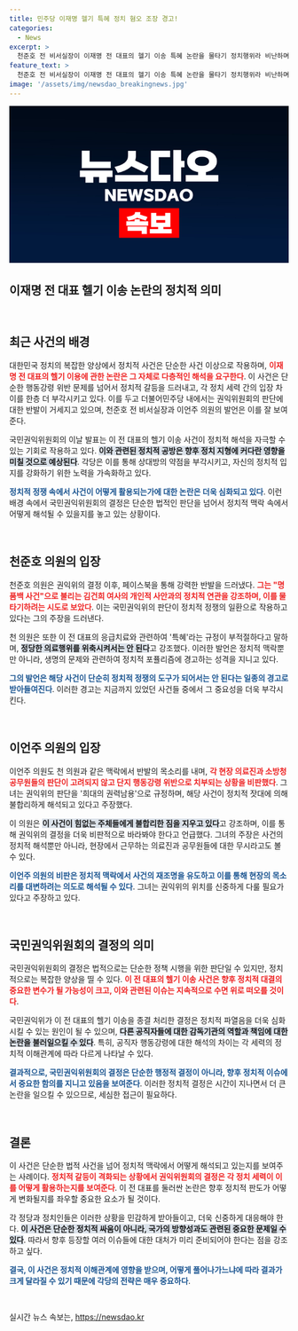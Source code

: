 ```yaml
---
title: 민주당 이재명 헬기 특혜 정치 혐오 조장 경고!
categories:
  - News
excerpt: >
  천준호 전 비서실장이 이재명 전 대표의 헬기 이송 특혜 논란을 물타기 정치행위라 비난하며, 권익위의 결정은 명백한 2차 가해라고 주장했다. 이언주 의원도 권익위의 불분명한 기준을 강력히 비판하며 권력 남용 가능성을 지적했다.
feature_text: >
  천준호 전 비서실장이 이재명 전 대표의 헬기 이송 특혜 논란을 물타기 정치행위라 비난하며, 권익위의 결정은 명백한 2차 가해라고 주장했다. 이언주 의원도 권익위의 불분명한 기준을 강력히 비판하며 권력 남용 가능성을 지적했다.
image: '/assets/img/newsdao_breakingnews.jpg'
---
```


<p><img src="/assets/img/newsdao_breakingnews.jpg" alt="koreaapp 속보" /></p>

<h2 data-ke-size="size26">이재명 전 대표 헬기 이송 논란의 정치적 의미</h2>

<p data-ke-size="size16">&nbsp;</p>

<h2 data-ke-size="size26">최근 사건의 배경</h2>

<p data-ke-size="size16">대한민국 정치의 복잡한 양상에서 정치적 사건은 단순한 사건 이상으로 작용하며, <b><span style="color: #ee2323;">이재명 전 대표의 헬기 이용에 관한 논란은 그 자체로 다층적인 해석을 요구한다</span></b>. 이 사건은 단순한 행동강령 위반 문제를 넘어서 정치적 갈등을 드러내고, 각 정치 세력 간의 입장 차이를 한층 더 부각시키고 있다. 이를 두고 더불어민주당 내에서는 권익위원회의 판단에 대한 반발이 거세지고 있으며, 천준호 전 비서실장과 이언주 의원의 발언은 이를 잘 보여준다.</p>

<p data-ke-size="size16">국민권익위원회의 이날 발표는 이 전 대표의 헬기 이송 사건이 정치적 해석을 자극할 수 있는 기회로 작용하고 있다. <b><span style="background-color: #21538527;">이와 관련된 정치적 공방은 향후 정치 지형에 커다란 영향을 미칠 것으로 예상된다</span></b>. 각당은 이를 통해 상대방의 약점을 부각시키고, 자신의 정치적 입지를 강화하기 위한 노력을 가속화하고 있다.</p>

<p data-ke-size="size16"><b><span style="color: #1a5490;">정치적 정쟁 속에서 사건이 어떻게 활용되는가에 대한 논란은 더욱 심화되고 있다</span></b>. 이런 배경 속에서 국민권익위원회의 결정은 단순한 법적인 판단을 넘어서 정치적 맥락 속에서 어떻게 해석될 수 있을지를 놓고 있는 상황이다.</p>

<p data-ke-size="size16">&nbsp;</p>

<h2 data-ke-size="size26">천준호 의원의 입장</h2>

<p data-ke-size="size16">천준호 의원은 권익위의 결정 이후, 페이스북을 통해 강력한 반발을 드러냈다. <b><span style="color: #ee2323;">그는 "명품백 사건"으로 불리는 김건희 여사의 개인적 사안과의 정치적 연관을 강조하며, 이를 물타기하려는 시도로 보았다</span></b>. 이는 국민권익위의 판단이 정치적 정쟁의 일환으로 작용하고 있다는 그의 주장을 드러낸다.</p>

<p data-ke-size="size16">천 의원은 또한 이 전 대표의 응급치료와 관련하여 '특혜'라는 규정이 부적절하다고 말하며, <b><span style="background-color: #21538527;">정당한 의료행위를 위축시켜서는 안 된다</span></b>고 강조했다. 이러한 발언은 정치적 맥락뿐만 아니라, 생명의 문제와 관련하여 정치적 포퓰리즘에 경고하는 성격을 지니고 있다.</p>

<p data-ke-size="size16"><b><span style="color: #1a5490;">그의 발언은 해당 사건이 단순히 정치적 정쟁의 도구가 되어서는 안 된다는 일종의 경고로 받아들여진다</span></b>. 이러한 경고는 지금까지 있었던 사건들 중에서 그 중요성을 더욱 부각시킨다.</p>

<p data-ke-size="size16">&nbsp;</p>

<h2 data-ke-size="size26">이언주 의원의 입장</h2>

<p data-ke-size="size16">이언주 의원도 천 의원과 같은 맥락에서 반발의 목소리를 내며, <b><span style="color: #ee2323;">각 현장 의료진과 소방청 공무원들의 판단이 고려되지 않고 단지 행동강령 위반으로 치부되는 상황을 비판했다</span></b>. 그녀는 권익위의 판단을 '희대의 권력남용'으로 규정하며, 해당 사건이 정치적 잣대에 의해 불합리하게 해석되고 있다고 주장했다.</p>

<p data-ke-size="size16">이 의원은 <b><span style="background-color: #21538527;">이 사건이 힘없는 주체들에게 불합리한 짐을 지우고 있다</span></b>고 강조하며, 이를 통해 권익위의 결정을 더욱 비판적으로 바라봐야 한다고 언급했다. 그녀의 주장은 사건의 정치적 해석뿐만 아니라, 현장에서 근무하는 의료진과 공무원들에 대한 무시라고도 볼 수 있다.</p>

<p data-ke-size="size16"><b><span style="color: #1a5490;">이언주 의원의 비판은 정치적 맥락에서 사건의 재조명을 유도하고 이를 통해 현장의 목소리를 대변하려는 의도로 해석될 수 있다</span></b>. 그녀는 권익위의 위치를 신중하게 다룰 필요가 있다고 주장하고 있다.</p>

<p data-ke-size="size16">&nbsp;</p>

<h2 data-ke-size="size26">국민권익위원회의 결정의 의미</h2>

<p data-ke-size="size16">국민권익위원회의 결정은 법적으로는 단순한 정책 시행을 위한 판단일 수 있지만, 정치적으로는 복잡한 양상을 띨 수 있다. <b><span style="color: #ee2323;">이 전 대표의 헬기 이송 사건은 향후 정치적 대결의 중요한 변수가 될 가능성이 크고, 이와 관련된 이슈는 지속적으로 수면 위로 떠오를 것이다</span></b>.</p>

<p data-ke-size="size16">국민권익위가 이 전 대표의 헬기 이송을 종결 처리한 결정은 정치적 파열음을 더욱 심화시킬 수 있는 원인이 될 수 있으며, <b><span style="background-color: #21538527;">다른 공직자들에 대한 감독기관의 역할과 책임에 대한 논란을 불러일으킬 수 있다</span></b>. 특히, 공직자 행동강령에 대한 해석의 차이는 각 세력의 정치적 이해관계에 따라 다르게 나타날 수 있다.</p>

<p data-ke-size="size16"><b><span style="color: #1a5490;">결과적으로, 국민권익위원회의 결정은 단순한 행정적 결정이 아니라, 향후 정치적 이슈에서 중요한 함의를 지니고 있음을 보여준다</span></b>. 이러한 정치적 결정은 시간이 지나면서 더 큰 논란을 일으킬 수 있으므로, 세심한 접근이 필요하다.</p>

<p data-ke-size="size16">&nbsp;</p>

<h2 data-ke-size="size26">결론</h2>

<p data-ke-size="size16">이 사건은 단순한 법적 사건을 넘어 정치적 맥락에서 어떻게 해석되고 있는지를 보여주는 사례이다. <b><span style="color: #ee2323;">정치적 갈등이 격화되는 상황에서 권익위원회의 결정은 각 정치 세력이 이를 어떻게 활용하는지를 보여준다</span></b>. 이 전 대표를 둘러싼 논란은 향후 정치적 판도가 어떻게 변화될지를 좌우할 중요한 요소가 될 것이다.</p>

<p data-ke-size="size16">각 정당과 정치인들은 이러한 상황을 민감하게 받아들이고, 더욱 신중하게 대응해야 한다. <b><span style="background-color: #21538527;">이 사건은 단순한 정치적 싸움이 아니라, 국가의 방향성과도 관련된 중요한 문제일 수 있다</span></b>. 따라서 향후 등장할 여러 이슈들에 대한 대처가 미리 준비되어야 한다는 점을 강조하고 싶다.</p>

<p data-ke-size="size16"><b><span style="color: #1a5490;">결국, 이 사건은 정치적 이해관계에 영향을 받으며, 어떻게 풀어나가느냐에 따라 결과가 크게 달라질 수 있기 때문에 각당의 전략은 매우 중요하다</span></b>.</p>

<p data-ke-size="size16">&nbsp;</p>
실시간 뉴스 속보는, <a href="https://newsdao.kr" rel="dofollow">https://newsdao.kr</a>


